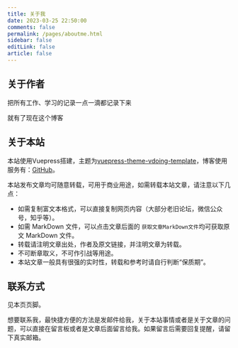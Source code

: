 ```yaml
---
title: 关于我
date: 2023-03-25 22:50:00
comments: false
permalink: /pages/aboutme.html
sidebar: false
editLink: false
article: false
---
```

## 关于作者

把所有工作、学习的记录一点一滴都记录下来

就有了现在这个博客

## 关于本站

本站使用Vuepress搭建，主题为[vuepress-theme-vdoing-template](https://github.com/u2sb/vuepress-theme-vdoing-template)，博客使用服务有：[GitHub](https://github.com)。

本站发布文章均可随意转载，可用于商业用途，如需转载本站文章，请注意以下几点：

- 如需复制富文本格式，可以直接复制网页内容（大部分老旧论坛，微信公众号，知乎等）。
- 如需 MarkDown 文件，可以点击文章后面的 `获取文章MarkDown文件`均可获取原文 MarkDown 文件。
- 转载请注明文章出处，作者及原文链接，并注明文章为转载。
- 不可断章取义，不可作引战等用途。
- 本站文章一般具有很强的实时性，转载和参考时请自行判断“保质期”。

## 联系方式

见本页页脚。

想要联系我，最快捷方便的方法是发邮件给我，关于本站事情或者是关于文章的问题，可以直接在留言板或者是文章后面留言给我。如果留言后需要回复提醒，请留下真实邮箱。

